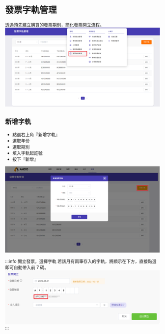 # 發票字軌管理

透過預先建立購買的發票期別，簡化發票開立流程。  
![發票字軌管理](./invoice-serial-number.png)

## 新增字軌

- 點選右上角『新增字軌』
- 選取年份
- 選取期別
- 填入字軌起訖號
- 按下『新增』

![新增字軌](./new.png)

:::info 開立發票，選擇字軌
若該月有兩筆存入的字軌，將顯示在下方，直接點選即可自動帶入前 7 碼。 　
![選擇字軌](./invoice.png)
:::
